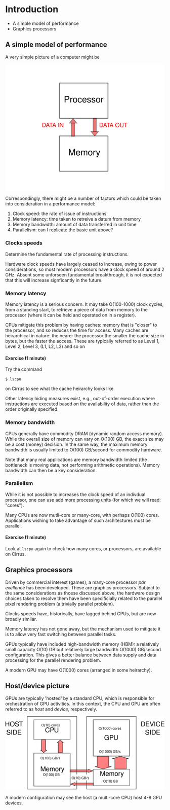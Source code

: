 # Introduction

- A simple model of performance
- Graphics processors

## A simple model of performance

A very simple picture of a computer might be

![A simple picture of CPU/memory](../images/ks-schematic-trial.svg)

Correspondingly, there might be a number of factors which could be
taken into consideration in a performance model:

1. Clock speed: the rate of issue of instructions
2. Memory latency: time taken to retreive a datum from memory
3. Memory bandwidth: amount of data transferred in unit time
4. Parallelism: can I replicate the basic unit above?


### Clocks speeds

Determine the fundamental rate of processing instructions.

Hardware clock speeds have largely ceased to increase, owing to power
considerations, so most modern processors have a clock speed of
around 2 GHz. Absent some unforseen fundamental breakthrough,
it is not expected that this will increase signficantly in the
future.

### Memory latency

Memory latency is a serious concern. It may take O(100-1000)
clock cycles, from a standing start, to retrieve a piece of
data from memory to the processor (where it can be held and
operated on in a register).


CPUs mitigate this problem by having caches: memory that is
"closer" to the processor, and so reduces the time for access.
Many caches are heirarchical in nature: the nearer the processor
the smaller the cache size in bytes, but the faster the access.
These are typically referred to  as Level 1, Level 2, Level 3,
(L1, L2, L3) and so on

#### Exercise (1 minute)

Try the command
```
$ lscpu
```
on Cirrus to see what the cache heirarchy looks like.

Other latency hiding measures exist, e.g., out-of-order execution
where instructions are executed based on the availability of data,
rather than the order originally specified.

### Memory bandwidth

CPUs generally have commodity DRAM (dynamic
random access memory). While the overall size of memory can
vary on O(100) GB, the exact size may be a cost (money) decision.
In the same way, the maximum memory bandwidth is usually limited
to O(100) GB/second for commodity hardware.

Note that many real applications are memory bandwidth limited
(the bottleneck is moving data, not performing arithmetic operations).
Memory bandwidth can then be a key consideration.

### Parallelism

While it is not possible to increases the clock speed
of an indivdual processor, one can use add more processing units
(for which we will read: "cores").

Many CPUs are now mutli-core or many-core, with perhaps O(100)
cores. Applications wishing to take advantage of such architectures
must be parallel.

#### Exercise (1 minute)

Look at `lscpu` again to check how many cores, or processors, are
available on Cirrus.


## Graphics processors

Driven by commercial interest (games), a many-core processor *par exellence*
has been developed. These are graphics processors. Subject to the same
considerations as thoese discussed above, the hardware design choices taken
to resolve them have been specificially related to the parallel pixel
rendering problem (a trivially parallel problem).

Clocks speeds have, historically, have lagged behind CPUs, but are now
broadly similar.

Memory latency has not gone away, but the mechanism used to mitigate it
is to allow very fast switching between parallel tasks.

GPUs typically have included high-bandwidth memory (HBM): a relatively
small capacity O(10) GB but relatively large bandwidth O(1000) GB/second
configuration. This gives a better balance between data supply and data
processing for the parallel rendering problem.

A modern GPU may have O(1000) cores (arranged in some heirarchy).



## Host/device picture

GPUs are typically 'hosted' by a standard CPU, which is responsible
for orchestration of GPU activities. In this context, the CPU and GPU
are often referred to as *host* and *device*, respectively.

![Host/device schematic](../images/ks-schematic-host-device.svg)


A modern configuration may see the host (a multi-core CPU) host 4-8
GPU devices.
